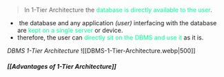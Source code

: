 > In 1-Tier Architecture the <span style="color:#00ff96">database is directly available to the user</span>.

-  the database and any application *(user)* interfacing with the database are <span style="color:#00ff96">kept on a single server</span> or device.
- therefore, the user can <span style="color:#00ff96">directly sit on the DBMS and use it</span> as it is.

*DBMS 1-Tier Architecture*
![[DBMS-1-Tier-Architecture.webp|500]]


#### *[[Advantages of 1-Tier Architecture]]*

